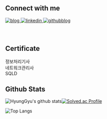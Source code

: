 ## Connect with me  

<a href="https://electricjob.tistory.com/" target="_blank">
  <img src=https://img.shields.io/badge/tistory-%2324292e.svg?&style=for-the-badge&logo=tistory&logoColor=white alt=blog style="margin-bottom: 5px;" />
</a>
<a href="https://linkedin.com/in/https://www.linkedin.com/in/%ED%98%95%EA%B7%9C-%EC%97%84-7b7ba2285/" target="_blank">
  <img src=https://img.shields.io/badge/linkedin-%231E77B5.svg?&style=for-the-badge&logo=linkedin&logoColor=white alt=linkedin style="margin-bottom: 5px;" />
</a>  
<a href="https://goeom77.github.io/" target="_blank">
  <img src=https://img.shields.io/badge/githubblog-%2324292e.svg?&style=for-the-badge&logo=github&logoColor=white alt=githubblog style="margin-bottom: 5px;" />
</a>  

<br/> 
<br/> 
<br/>

## Certificate

정보처리기사
<br/> 
네트워크관리사
<br/> 
SQLD

## Github Stats  
![HyungGyu's github stats](https://github-readme-stats.vercel.app/api?username=goeom77&show_icons=true&theme=tokyonight)[![Solved.ac Profile](http://mazassumnida.wtf/api/v2/generate_badge?boj=7eom14)](https://solved.ac/7eom14/)
<br/>  

![Top Langs](https://github-readme-stats.vercel.app/api/top-langs/?username=goeom77&layout=compact&theme=dark)
